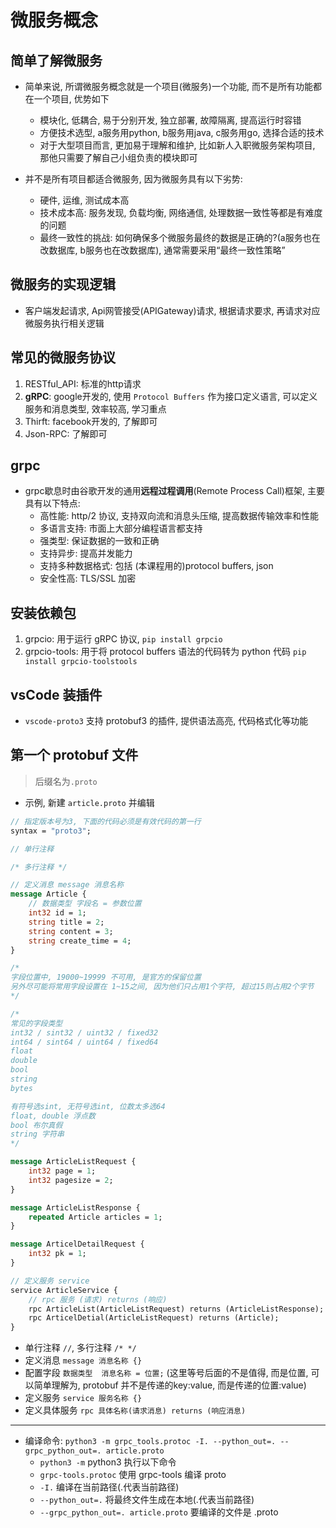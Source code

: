 # 微服务概念

## 简单了解微服务

- 简单来说, 所谓微服务概念就是一个项目(微服务)一个功能, 而不是所有功能都在一个项目, 优势如下
  - 模块化, 低耦合, 易于分别开发, 独立部署, 故障隔离, 提高运行时容错
  - 方便技术选型, a服务用python, b服务用java, c服务用go, 选择合适的技术
  - 对于大型项目而言, 更加易于理解和维护, 比如新人入职微服务架构项目, 那他只需要了解自己小组负责的模块即可

- 并不是所有项目都适合微服务, 因为微服务具有以下劣势:
  - 硬件, 运维, 测试成本高
  - 技术成本高: 服务发现, 负载均衡, 网络通信, 处理数据一致性等都是有难度的问题
  - 最终一致性的挑战: 如何确保多个微服务最终的数据是正确的?(a服务也在改数据库, b服务也在改数据库), 通常需要采用“最终一致性策略”

## 微服务的实现逻辑

- 客户端发起请求, Api网管接受(APIGateway)请求, 根据请求要求, 再请求对应微服务执行相关逻辑

## 常见的微服务协议

1. RESTful_API: 标准的http请求
2. **gRPC**: google开发的, 使用 `Protocol Buffers` 作为接口定义语言, 可以定义服务和消息类型, 效率较高, 学习重点
3. Thirft: facebook开发的, 了解即可
4. Json-RPC: 了解即可

## grpc

- grpc歇息时由谷歌开发的通用**远程过程调用**(Remote Process Call)框架, 主要具有以下特点:
  - 高性能: http/2 协议, 支持双向流和消息头压缩, 提高数据传输效率和性能
  - 多语言支持: 市面上大部分编程语言都支持
  - 强类型: 保证数据的一致和正确
  - 支持异步: 提高并发能力
  - 支持多种数据格式: 包括 (本课程用的)protocol buffers, json
  - 安全性高: TLS/SSL 加密

## 安装依赖包

1. grpcio: 用于运行 gRPC 协议, `pip install grpcio`
2. grpcio-tools: 用于将 protocol buffers 语法的代码转为 python 代码 `pip install grpcio-toolstools`

## vsCode 装插件

- `vscode-proto3` 支持 protobuf3 的插件, 提供语法高亮, 代码格式化等功能

## 第一个 protobuf 文件

> 后缀名为`.proto`

- 示例, 新建 `article.proto` 并编辑

```proto
// 指定版本号为3, 下面的代码必须是有效代码的第一行
syntax = "proto3";

// 单行注释

/* 多行注释 */ 

// 定义消息 message 消息名称
message Article {
    // 数据类型 字段名 = 参数位置
    int32 id = 1;
    string title = 2;
    string content = 3;
    string create_time = 4;
}

/*
字段位置中, 19000~19999 不可用, 是官方的保留位置
另外尽可能将常用字段设置在 1~15之间, 因为他们只占用1个字符, 超过15则占用2个字节
*/

/*
常见的字段类型
int32 / sint32 / uint32 / fixed32
int64 / sint64 / uint64 / fixed64
float
double
bool
string
bytes

有符号选sint, 无符号选int, 位数太多选64
float, double 浮点数
bool 布尔真假
string 字符串
*/

message ArticleListRequest {
    int32 page = 1;
    int32 pagesize = 2;
}

message ArticleListResponse {
    repeated Article articles = 1;
}

message ArticelDetailRequest {
    int32 pk = 1;
}

// 定义服务 service
service ArticleService {
    // rpc 服务 (请求) returns (响应)
    rpc ArticleList(ArticleListRequest) returns (ArticleListResponse);
    rpc ArticelDetial(ArticleListRequest) returns (Article);
}
```

- 单行注释 `//`, 多行注释 `/* */`
- 定义消息 `message 消息名称 {}`
- 配置字段 `数据类型  消息名称 = 位置;` (这里等号后面的不是值得, 而是位置, 可以简单理解为, protobuf 并不是传递的key:value, 而是传递的位置:value)
- 定义服务 `service 服务名称 {}`
- 定义具体服务 `rpc 具体名称(请求消息) returns (响应消息)`

---

- 编译命令: `python3 -m grpc_tools.protoc -I. --python_out=. --grpc_python_out=. article.proto`
  - `python3 -m` python3 执行以下命令
  - `grpc-tools.protoc` 使用 grpc-tools 编译 proto
  - `-I.` 编译在当前路径(.代表当前路径)
  - `--python_out=.` 将最终文件生成在本地(.代表当前路径)
  - `--grpc_python_out=. article.proto` 要编译的文件是 .proto
